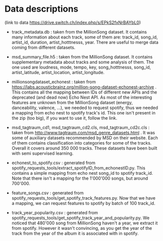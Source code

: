 # Data descriptions

(link to data https://drive.switch.ch/index.php/s/EPkS2fxNrBAYbL0)

* track_metadata.db : taken from the MillionSong dataset. It contains many information about each track, some of them are: track_id, song_id, artist_id, duration, artist_hotttnesss, year. There are useful to merge data coming from different datasets.

* msd_summary_file.h5 : taken from the MillionSong dataset. It contains supplementary metadata about tracks and some analysis of them. The one used are loudness, mode, tempo, key, song_hotttnesss, song_id, artist_latitude, artist_location, artist_longitude.

* millionsongdataset_echonest : taken from https://labs.acousticbrainz.org/million-song-dataset-echonest-archive . This contains all the mapping between IDs of different new APIs and the deprecated (and dead now) Echo Nest API. As most of the interesting features are unknown from the MillionSong dataset (energy, danceability, valence, ...), we needed to request spotify, thus we needed a mapping from echo nest to spotify track's id.
This one isn't present in the zip (too big), if you want to use it, follow the link.

* msd_tagtraum_cd1, msd_tagtraum_cd2.cls, msd_tagtraum_cd2c.cls : taken from http://www.tagtraum.com/msd_genre_datasets.html . It was some of auxiliary datasets recommended by MSD on their website. Each of them contains classification into categories for some of the tracks. Overall it covers around 350 000 tracks. These datasets have been built with semi supervised learning.

* echonest_to_spotify.csv : generated from spotify_requests_tools/extract_spotifyID_from_echonestID.py. This contains a simple mapping from echo nest song_id to spotify track_id. Note that there isn't a mapping for the 1'000'000 songs, but around 700'000.

* feature_songs.csv : generated from spotify_requests_tools/get_spotify_track_features.py. Now that we have a mapping, we can request features to spotify by batch of 100 track_id.

* track_year_popularity.csv : generated from spotify_requests_tools/get_spotify_track_year_and_popularity.py. We noticed that 480'000 song from MillionSong haven't a year, we extract it from spotify. However it wasn't convincing, as you get the year of the track from the year of the album it is associated with in spotify.

